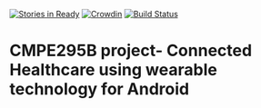 [![Stories in Ready](https://badge.waffle.io/Glucosio/android.png?label=ready&title=Ready)](https://waffle.io/Glucosio/android)
[![Crowdin](https://d322cqt584bo4o.cloudfront.net/glucosio/localized.png)](https://crowdin.com/project/glucosio)
[![Build Status](https://travis-ci.org/Glucosio/android.svg)](https://travis-ci.org/Glucosio/android)
# CMPE295B project- Connected Healthcare using wearable technology for Android




